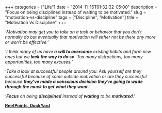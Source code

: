 +++
categories = ["Life"]
date = "2014-11-16T01:32:32-05:00"
description = "Focus on being disciplined instead of waiting to be motivated."
slug = "motivation-vs-discipline"
tags = ["Discipline", "Motivation"]
title = "Motivation Vs Discipline"
+++

*‘Motivation may get you to take on a task or behavior that you don’t normally do but eventually that motivation will either not be there any more or won’t be effective.’*

*'I think many of us have a **will to overcome** existing habits and form new ones but we **lack the way to do so**. Too many distractions, too many opportunities, too many excuses.’*

*’Take a look at successful people around you. Ask yourself are they successful because of some outside motivation or are they successful because **they’ve made a conscious decision they’re going to wade through the muck to get what they want.**’*

*’**Focus** on being **disciplined** instead of **waiting** to be **motivated**.’*

[**ReefPoints, DockYard**](http://reefpoints.dockyard.com/2014/10/30/motivation-vs-discipline.html)